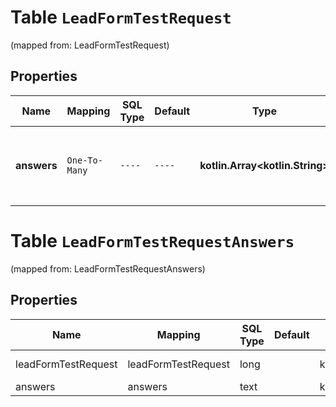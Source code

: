 
# Table `LeadFormTestRequest`
(mapped from: LeadFormTestRequest)

## Properties
Name | Mapping | SQL Type | Default | Type | Description | Notes
---- | ------- | -------- | ------- | ---- | ----------- | -----
**answers** | `One-To-Many` | `----` | `----`  | **kotlin.Array&lt;kotlin.String&gt;** | Test lead answers. Should follow the creation order. | 


# **Table `LeadFormTestRequestAnswers`**
(mapped from: LeadFormTestRequestAnswers)

## Properties
Name | Mapping | SQL Type | Default | Type | Description | Notes
---- | ------- | -------- | ------- | ---- | ----------- | -----
leadFormTestRequest | leadFormTestRequest | long | | kotlin.Long | Primary Key | *one*
answers | answers | text | | kotlin.String | Foreign Key | *many*



